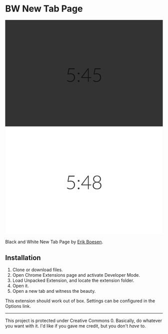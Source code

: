 # BW New Tab Page
![Screenshot](screen1.png)
![Screenshot](screen2.png)

Black and White New Tab Page by [Erik Boesen](https://github.com/ErikBoesen).

## Installation
1. Clone or download files.
2. Open Chrome Extensions page and activate Developer Mode.
3. Load Unpacked Extension, and locate the extension folder.
4. Open it.
5. Open a new tab and witness the beauty.

This extension should work out of box. Settings can be configured in the Options link.

---

This project is protected under Creative Commons 0. Basically, do whatever you want with it. I'd like if you gave me credit, but you don't _have_ to.
